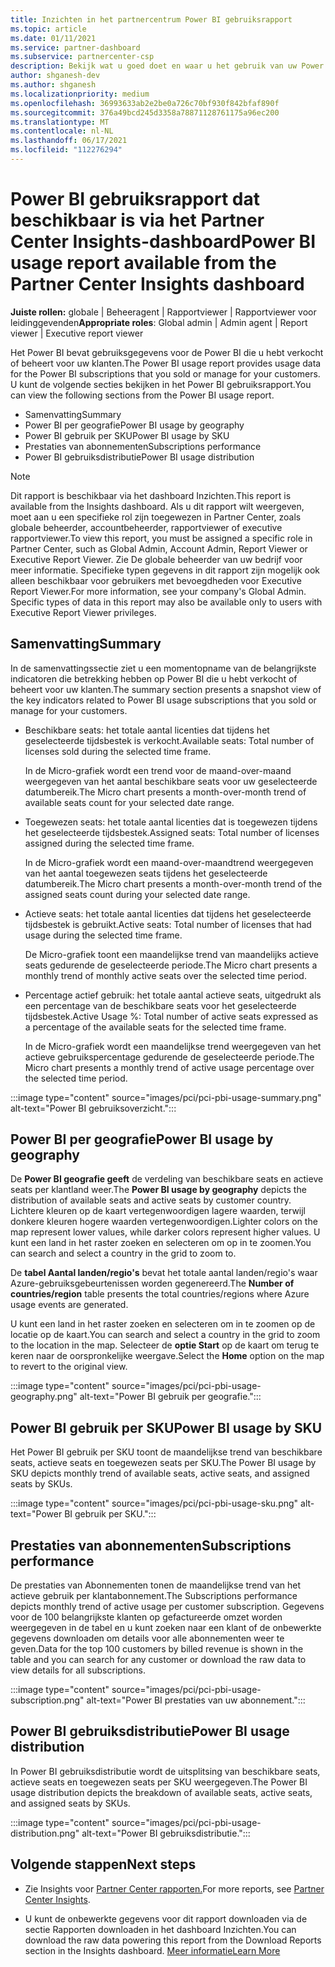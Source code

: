 ```yaml
---
title: Inzichten in het partnercentrum Power BI gebruiksrapport
ms.topic: article
ms.date: 01/11/2021
ms.service: partner-dashboard
ms.subservice: partnercenter-csp
description: Bekijk wat u goed doet en waar u het gebruik van uw Power BI die u voor uw klanten verkoopt of beheert, kunt verbeteren.
author: shganesh-dev
ms.author: shganesh
ms.localizationpriority: medium
ms.openlocfilehash: 36993633ab2e2be0a726c70bf930f842bfaf890f
ms.sourcegitcommit: 376a49bcd245d3358a78871128761175a96ec200
ms.translationtype: MT
ms.contentlocale: nl-NL
ms.lasthandoff: 06/17/2021
ms.locfileid: "112276294"
---
```

# <a name="power-bi-usage-report-available-from-the-partner-center-insights-dashboard"></a><span data-ttu-id="4d8e7-103">Power BI gebruiksrapport dat beschikbaar is via het Partner Center Insights-dashboard</span><span class="sxs-lookup"><span data-stu-id="4d8e7-103">Power BI usage report available from the Partner Center Insights dashboard</span></span>

<span data-ttu-id="4d8e7-104">**Juiste rollen:** globale | Beheeragent | Rapportviewer | Rapportviewer voor leidinggevenden</span><span class="sxs-lookup"><span data-stu-id="4d8e7-104">**Appropriate roles**: Global admin | Admin agent | Report viewer | Executive report viewer</span></span>

<span data-ttu-id="4d8e7-105">Het Power BI bevat gebruiksgegevens voor de Power BI die u hebt verkocht of beheert voor uw klanten.</span><span class="sxs-lookup"><span data-stu-id="4d8e7-105">The Power BI usage report provides usage data for the Power BI subscriptions that you sold or manage for your customers.</span></span> <span data-ttu-id="4d8e7-106">U kunt de volgende secties bekijken in het Power BI gebruiksrapport.</span><span class="sxs-lookup"><span data-stu-id="4d8e7-106">You can view the following sections from the Power BI usage report.</span></span>

- <span data-ttu-id="4d8e7-107">Samenvatting</span><span class="sxs-lookup"><span data-stu-id="4d8e7-107">Summary</span></span>
- <span data-ttu-id="4d8e7-108">Power BI per geografie</span><span class="sxs-lookup"><span data-stu-id="4d8e7-108">Power BI usage by geography</span></span>
- <span data-ttu-id="4d8e7-109">Power BI gebruik per SKU</span><span class="sxs-lookup"><span data-stu-id="4d8e7-109">Power BI usage by SKU</span></span>
- <span data-ttu-id="4d8e7-110">Prestaties van abonnementen</span><span class="sxs-lookup"><span data-stu-id="4d8e7-110">Subscriptions performance</span></span>
- <span data-ttu-id="4d8e7-111">Power BI gebruiksdistributie</span><span class="sxs-lookup"><span data-stu-id="4d8e7-111">Power BI usage distribution</span></span>

 > [!NOTE]
 > <span data-ttu-id="4d8e7-112">Dit rapport is beschikbaar via het dashboard Inzichten.</span><span class="sxs-lookup"><span data-stu-id="4d8e7-112">This report is available from the Insights dashboard.</span></span> <span data-ttu-id="4d8e7-113">Als u dit rapport wilt weergeven, moet aan u een specifieke rol zijn toegewezen in Partner Center, zoals globale beheerder, accountbeheerder, rapportviewer of executive rapportviewer.</span><span class="sxs-lookup"><span data-stu-id="4d8e7-113">To view this report, you must be assigned a specific role in Partner Center, such as Global Admin, Account Admin, Report Viewer or Executive Report Viewer.</span></span> <span data-ttu-id="4d8e7-114">Zie De globale beheerder van uw bedrijf voor meer informatie. Specifieke typen gegevens in dit rapport zijn mogelijk ook alleen beschikbaar voor gebruikers met bevoegdheden voor Executive Report Viewer.</span><span class="sxs-lookup"><span data-stu-id="4d8e7-114">For more information, see your company's Global Admin. Specific types of data in this report may also be available only to users with Executive Report Viewer privileges.</span></span>

## <a name="summary"></a><span data-ttu-id="4d8e7-115">Samenvatting</span><span class="sxs-lookup"><span data-stu-id="4d8e7-115">Summary</span></span>

<span data-ttu-id="4d8e7-116">In de samenvattingssectie ziet u een momentopname van de belangrijkste indicatoren die betrekking hebben op Power BI die u hebt verkocht of beheert voor uw klanten.</span><span class="sxs-lookup"><span data-stu-id="4d8e7-116">The summary section presents a snapshot view of the key indicators related to Power BI usage subscriptions that you sold or manage for your customers.</span></span> 

- <span data-ttu-id="4d8e7-117">Beschikbare seats: het totale aantal licenties dat tijdens het geselecteerde tijdsbestek is verkocht.</span><span class="sxs-lookup"><span data-stu-id="4d8e7-117">Available seats: Total number of licenses sold during the selected time frame.</span></span>

   <span data-ttu-id="4d8e7-118">In de Micro-grafiek wordt een trend voor de maand-over-maand weergegeven van het aantal beschikbare seats voor uw geselecteerde datumbereik.</span><span class="sxs-lookup"><span data-stu-id="4d8e7-118">The Micro chart presents a month-over-month trend of available seats count for your selected date range.</span></span>

- <span data-ttu-id="4d8e7-119">Toegewezen seats: het totale aantal licenties dat is toegewezen tijdens het geselecteerde tijdsbestek.</span><span class="sxs-lookup"><span data-stu-id="4d8e7-119">Assigned seats: Total number of licenses assigned during the selected time frame.</span></span>

   <span data-ttu-id="4d8e7-120">In de Micro-grafiek wordt een maand-over-maandtrend weergegeven van het aantal toegewezen seats tijdens het geselecteerde datumbereik.</span><span class="sxs-lookup"><span data-stu-id="4d8e7-120">The Micro chart presents a month-over-month trend of the assigned seats count during your selected date range.</span></span>

- <span data-ttu-id="4d8e7-121">Actieve seats: het totale aantal licenties dat tijdens het geselecteerde tijdsbestek is gebruikt.</span><span class="sxs-lookup"><span data-stu-id="4d8e7-121">Active seats: Total number of licenses that had usage during the selected time frame.</span></span> 

   <span data-ttu-id="4d8e7-122">De Micro-grafiek toont een maandelijkse trend van maandelijks actieve seats gedurende de geselecteerde periode.</span><span class="sxs-lookup"><span data-stu-id="4d8e7-122">The Micro chart presents a monthly trend of monthly active seats over the selected time period.</span></span>

- <span data-ttu-id="4d8e7-123">Percentage actief gebruik: het totale aantal actieve seats, uitgedrukt als een percentage van de beschikbare seats voor het geselecteerde tijdsbestek.</span><span class="sxs-lookup"><span data-stu-id="4d8e7-123">Active Usage %: Total number of active seats expressed as a percentage of the available seats for the selected time frame.</span></span> 

   <span data-ttu-id="4d8e7-124">In de Micro-grafiek wordt een maandelijkse trend weergegeven van het actieve gebruikspercentage gedurende de geselecteerde periode.</span><span class="sxs-lookup"><span data-stu-id="4d8e7-124">The Micro chart presents a monthly trend of active usage percentage over the selected time period.</span></span>

:::image type="content" source="images/pci/pci-pbi-usage-summary.png" alt-text="Power BI gebruiksoverzicht.":::

## <a name="power-bi-usage-by-geography"></a><span data-ttu-id="4d8e7-126">Power BI per geografie</span><span class="sxs-lookup"><span data-stu-id="4d8e7-126">Power BI usage by geography</span></span>

<span data-ttu-id="4d8e7-127">De **Power BI geografie geeft** de verdeling van beschikbare seats en actieve seats per klantland weer.</span><span class="sxs-lookup"><span data-stu-id="4d8e7-127">The **Power BI usage by geography** depicts the distribution of available seats and active seats by customer country.</span></span> <span data-ttu-id="4d8e7-128">Lichtere kleuren op de kaart vertegenwoordigen lagere waarden, terwijl donkere kleuren hogere waarden vertegenwoordigen.</span><span class="sxs-lookup"><span data-stu-id="4d8e7-128">Lighter colors on the map represent lower values, while darker colors represent higher values.</span></span> <span data-ttu-id="4d8e7-129">U kunt een land in het raster zoeken en selecteren om op in te zoomen.</span><span class="sxs-lookup"><span data-stu-id="4d8e7-129">You can search and select a country in the grid to zoom to.</span></span>

<span data-ttu-id="4d8e7-130">De **tabel Aantal landen/regio's** bevat het totale aantal landen/regio's waar Azure-gebruiksgebeurtenissen worden gegenereerd.</span><span class="sxs-lookup"><span data-stu-id="4d8e7-130">The **Number of countries/region** table presents the total countries/regions where Azure usage events are generated.</span></span>

<span data-ttu-id="4d8e7-131">U kunt een land in het raster zoeken en selecteren om in te zoomen op de locatie op de kaart.</span><span class="sxs-lookup"><span data-stu-id="4d8e7-131">You can search and select a country in the grid to zoom to the location in the map.</span></span> <span data-ttu-id="4d8e7-132">Selecteer de **optie Start** op de kaart om terug te keren naar de oorspronkelijke weergave.</span><span class="sxs-lookup"><span data-stu-id="4d8e7-132">Select the **Home** option on the map to revert to the original view.</span></span>

:::image type="content" source="images/pci/pci-pbi-usage-geography.png" alt-text="Power BI gebruik per geografie.":::

## <a name="power-bi-usage-by-sku"></a><span data-ttu-id="4d8e7-134">Power BI gebruik per SKU</span><span class="sxs-lookup"><span data-stu-id="4d8e7-134">Power BI usage by SKU</span></span>

<span data-ttu-id="4d8e7-135">Het Power BI gebruik per SKU toont de maandelijkse trend van beschikbare seats, actieve seats en toegewezen seats per SKU.</span><span class="sxs-lookup"><span data-stu-id="4d8e7-135">The Power BI usage by SKU depicts monthly trend of available seats, active seats, and assigned seats by SKUs.</span></span>

:::image type="content" source="images/pci/pci-pbi-usage-sku.png" alt-text="Power BI gebruik per SKU.":::

## <a name="subscriptions-performance"></a><span data-ttu-id="4d8e7-137">Prestaties van abonnementen</span><span class="sxs-lookup"><span data-stu-id="4d8e7-137">Subscriptions performance</span></span>

<span data-ttu-id="4d8e7-138">De prestaties van Abonnementen tonen de maandelijkse trend van het actieve gebruik per klantabonnement.</span><span class="sxs-lookup"><span data-stu-id="4d8e7-138">The Subscriptions performance depicts monthly trend of active usage per customer subscription.</span></span> <span data-ttu-id="4d8e7-139">Gegevens voor de 100 belangrijkste klanten op gefactureerde omzet worden weergegeven in de tabel en u kunt zoeken naar een klant of de onbewerkte gegevens downloaden om details voor alle abonnementen weer te geven.</span><span class="sxs-lookup"><span data-stu-id="4d8e7-139">Data for the top 100 customers by billed revenue is shown in the table and you can search for any customer or download the raw data to view details for all subscriptions.</span></span>

:::image type="content" source="images/pci/pci-pbi-usage-subscription.png" alt-text="Power BI prestaties van uw abonnement.":::

## <a name="power-bi-usage-distribution"></a><span data-ttu-id="4d8e7-141">Power BI gebruiksdistributie</span><span class="sxs-lookup"><span data-stu-id="4d8e7-141">Power BI usage distribution</span></span>

<span data-ttu-id="4d8e7-142">In Power BI gebruiksdistributie wordt de uitsplitsing van beschikbare seats, actieve seats en toegewezen seats per SKU weergegeven.</span><span class="sxs-lookup"><span data-stu-id="4d8e7-142">The Power BI usage distribution depicts the breakdown of available seats, active seats, and assigned seats by SKUs.</span></span>

:::image type="content" source="images/pci/pci-pbi-usage-distribution.png" alt-text="Power BI gebruiksdistributie.":::

## <a name="next-steps"></a><span data-ttu-id="4d8e7-144">Volgende stappen</span><span class="sxs-lookup"><span data-stu-id="4d8e7-144">Next steps</span></span>

- <span data-ttu-id="4d8e7-145">Zie Insights voor [Partner Center rapporten.](partner-center-insights.md)</span><span class="sxs-lookup"><span data-stu-id="4d8e7-145">For more reports, see [Partner Center Insights](partner-center-insights.md).</span></span>

- <span data-ttu-id="4d8e7-146">U kunt de onbewerkte gegevens voor dit rapport downloaden via de sectie Rapporten downloaden in het dashboard Inzichten.</span><span class="sxs-lookup"><span data-stu-id="4d8e7-146">You can download the raw data powering this report from the Download Reports section in the Insights dashboard.</span></span> [<span data-ttu-id="4d8e7-147">Meer informatie</span><span class="sxs-lookup"><span data-stu-id="4d8e7-147">Learn More</span></span>](pci-download-reports.md) 
